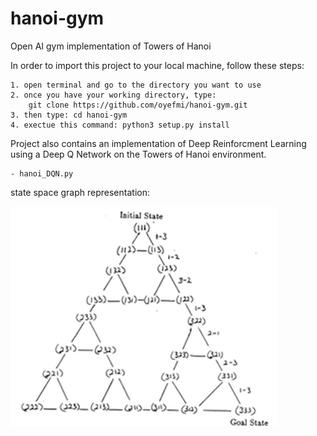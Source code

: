 # hanoi-gym
Open AI gym implementation of Towers of Hanoi

In order to import this project to your local machine, follow these steps:

	1. open terminal and go to the directory you want to use
	2. once you have your working directory, type: 
		git clone https://github.com/oyefmi/hanoi-gym.git
	3. then type: cd hanoi-gym
	4. exectue this command: python3 setup.py install

Project also contains an implementation of Deep Reinforcment Learning using a Deep Q Network on the Towers of Hanoi environment.

	- hanoi_DQN.py

state space graph representation:

![alt text](https://github.com/oyefmi/hanoi-gym/blob/master/ToH_stategraph.png)
